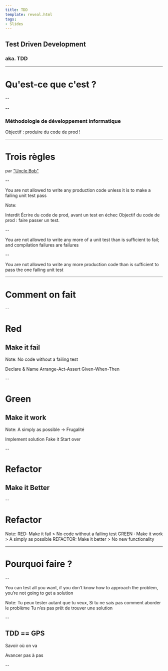 ```yaml
---
title: TDD
template: reveal.html
tags:
- Slides
---
```


## Test Driven Development
### aka. TDD

---

# Qu'est-ce que c'est ?

--

<!-- .slide: data-background-color="#111111" data-background-opacity="1" -->
<!-- .slide: data-background-image="https://trello-attachments.s3.amazonaws.com/5f81d2636d0d1780ea6d078a/800x604/a89e88dc35eb67acd1bfb2e5cf472e51/TDD_-_Not_a_testing_Strategy.png" data-background-opacity="1" -->

--

<!-- .slide: data-background-image="https://trello-attachments.s3.amazonaws.com/5f81d2636d0d1780ea6d078a/800x604/a89e88dc35eb67acd1bfb2e5cf472e51/TDD_-_Not_a_testing_Strategy.png" data-background-opacity="0.5" -->

### Méthodologie de développement informatique

Objectif : produire du code de prod !

---

# Trois règles
par ["Uncle Bob"](http://butunclebob.com/ArticleS.UncleBob.TheThreeRulesOfTdd)

--

You are not allowed to write any production code
unless it is to make a failing unit test pass

Note:

Interdit 
Écrire du code de prod, avant un test en échec
Objectif du code de prod : faire passer un test.

--

You are not allowed to write any more of a unit test than
is sufficient to fail; and compilation failures are failures

--

You are not allowed to write any more production code
than is sufficient to pass the one failing unit test

---

# Comment on fait

--

# <!-- .element: style="color:red" --> Red
## Make it fail

Note:
No code without a failing test

Declare & Name
Arrange-Act-Assert
Given-When-Then


--

# <!-- .element: style="color:green" --> Green
## Make it work

Note:
A simply as possible
→ Frugalité

Implement solution
Fake it
Start over


--

# <!-- .element: style="color:blue" --> Refactor
## Make it Better

--

# <!-- .element: style="color:blue" --> Refactor

Note:
RED: Make it fail > No code without a failing test
GREEN : Make it work > A simply as possible
REFACTOR: Make it better > No new functionality

---

# Pourquoi faire ?

--

You can test all you want,
if you don’t know
how to approach the problem,
you’re not going to get a solution

Note:
Tu peux tester autant que tu veux,
Si tu ne sais pas comment aborder le problème
Tu n’es pas prêt de trouver une solution

--

## TDD == GPS

<p class="fragment">Savoir où on va</p>
<p class="fragment">Avancer pas à pas</p>

--

<!-- .slide: data-background-image="assets/images/TDD-is-GPS.png"
data-background-opacity="1" -->
